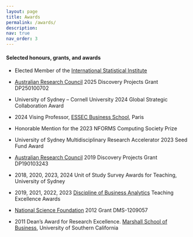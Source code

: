 ```yaml
---
layout: page
title: Awards
permalink: /awards/
description: 
nav: true
nav_order: 3
---
```


#### Selected honours, grants, and awards

<p> </p> 

- Elected Member of the [International Statistical Institute](https://isi-web.org/)
  
- [Australian Research Council](https://www.arc.gov.au/) 2025 Discovery Projects Grant DP250100702
  
- University of Sydney – Cornell University 2024 Global Strategic Collaboration Award

- 2024 Vising Professor, [ESSEC Business School](https://www.essec.edu/en/), Paris
  
- Honorable Mention for the 2023 NFORMS Computing Society Prize
  
- University of Sydney Multidisciplinary Research Accelerator 2023 Seed Fund Award
  
- [Australian Research Council](https://www.arc.gov.au/) 2019 Discovery Projects Grant DP190103243
  
- 2018, 2020, 2023, 2024 Unit of Study Survey Awards for Teaching, University of Sydney
  
- 2019, 2021, 2022, 2023 [Discipline of Business Analytics](https://www.sydney.edu.au/business/our-research/research-areas/business-analytics.html) Teaching Excellence Awards
  
- [National Science Foundation](https://www.nsf.gov/) 2012 Grant DMS-1209057
  
- 2011 Dean’s Award for Research Excellence. [Marshall School of Business](https://www.marshall.usc.edu/), University of Southern California
